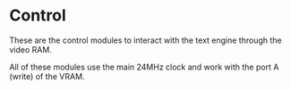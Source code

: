 # Control

These are the control modules to interact with the text engine through the video RAM.

All of these modules use the main 24MHz clock and work with the port A (write) of the VRAM.

